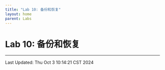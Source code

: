 ```yaml
---
title: "Lab 10: 备份和恢复"
layout: home
parent: Labs
---
```


# Lab 10: 备份和恢复

---

Last Updated: Thu Oct  3 10:14:21 CST 2024
